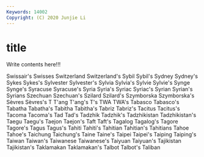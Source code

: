 ```yaml
---
Keywords: 14002
Copyright: (C) 2020 Junjie Li
---
```


# title

Write contents here!!!

Swissair's 
Swisses 
Switzerland 
Switzerland's
Sybil 
Sybil's 
Sydney 
Sydney's 
Sykes 
Sykes's 
Sylvester 
Sylvester's 
Sylvia 
Sylvia's
Sylvie 
Sylvie's 
Synge 
Synge's 
Syracuse 
Syracuse's 
Syria 
Syria's 
Syriac 
Syriac's
Syrian 
Syrian's 
Syrians 
Szechuan 
Szechuan's 
Szilard 
Szilard's 
Szymborska 
Szymborska's 
Sèvres
Sèvres's 
T 
T'ang 
T'ang's 
T's 
TWA 
TWA's 
Tabasco 
Tabasco's 
Tabatha
Tabatha's 
Tabitha 
Tabitha's 
Tabriz 
Tabriz's 
Tacitus 
Tacitus's 
Tacoma 
Tacoma's 
Tad
Tad's 
Tadzhik 
Tadzhik's 
Tadzhikistan 
Tadzhikistan's 
Taegu 
Taegu's 
Taejon 
Taejon's 
Taft
Taft's 
Tagalog 
Tagalog's 
Tagore 
Tagore's 
Tagus 
Tagus's 
Tahiti 
Tahiti's 
Tahitian
Tahitian's 
Tahitians 
Tahoe 
Tahoe's 
Taichung 
Taichung's 
Taine 
Taine's 
Taipei 
Taipei's
Taiping 
Taiping's 
Taiwan 
Taiwan's 
Taiwanese 
Taiwanese's 
Taiyuan 
Taiyuan's 
Tajikistan 
Tajikistan's
Taklamakan 
Taklamakan's 
Talbot 
Talbot's 
Taliban 
